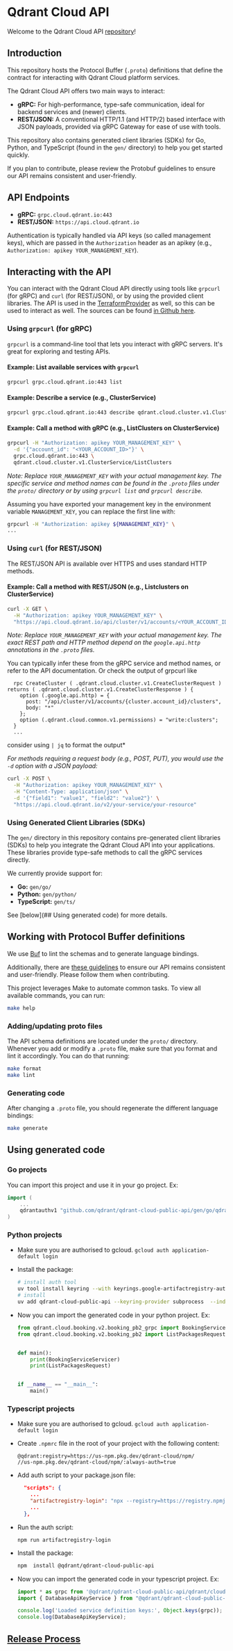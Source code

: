 # Qdrant Cloud API

Welcome to the Qdrant Cloud API [repository](https://github.com/qdrant/qdrant-cloud-public-api)!

## Introduction

This repository hosts the Protocol Buffer (`.proto`) definitions that define the contract for interacting with Qdrant Cloud platform services.

The Qdrant Cloud API offers two main ways to interact:

* **gRPC:** For high-performance, type-safe communication, ideal for backend services and (newer) clients.
* **REST/JSON:** A conventional HTTP/1.1 (and HTTP/2) based interface with JSON payloads, provided via gRPC Gateway for ease of use with tools.

This repository also contains generated client libraries (SDKs) for Go, Python, and TypeScript (found in the `gen/` directory) to help you get started quickly.

If you plan to contribute, please review the Protobuf guidelines to ensure our API remains consistent and user-friendly.

## API Endpoints

* **gRPC:** `grpc.cloud.qdrant.io:443`
* **REST/JSON:** `https://api.cloud.qdrant.io`

Authentication is typically handled via API keys (so called management keys), which are passed in the `Authorization` header as an apikey (e.g., `Authorization: apikey YOUR_MANAGEMENT_KEY`).

## Interacting with the API

You can interact with the Qdrant Cloud API directly using tools like `grpcurl` (for gRPC) and `curl` (for REST/JSON), or by using the provided client libraries.
The API is used in the [TerraformProvider](https://registry.terraform.io/providers/qdrant/qdrant-cloud/latest) as well, so this can be used to interact as well.
The sources can be found [in Github here](https://github.com/qdrant/terraform-provider-qdrant-cloud).

### Using `grpcurl` (for gRPC)

`grpcurl` is a command-line tool that lets you interact with gRPC servers. It's great for exploring and testing APIs.

#### Example: List available services with `grpcurl`

```sh
grpcurl grpc.cloud.qdrant.io:443 list
```

#### Example: Describe a service (e.g., ClusterService)

```sh
grpcurl grpc.cloud.qdrant.io:443 describe qdrant.cloud.cluster.v1.ClusterService
```

#### Example: Call a method with gRPC (e.g., ListClusters on ClusterService)

```sh
grpcurl -H "Authorization: apikey YOUR_MANAGEMENT_KEY" \
  -d '{"account_id": "<YOUR_ACCOUNT_ID>"}' \
  grpc.cloud.qdrant.io:443 \
  qdrant.cloud.cluster.v1.ClusterService/ListClusters   
```

*Note: Replace `YOUR_MANAGEMENT_KEY` with your actual management key. The specific service and method names can be found in the `.proto` files under the `proto/` directory or by using `grpcurl list` and `grpcurl describe`.*

Assuming you have exported your management key in the environment variable `MANAGEMENT_KEY`, you can replace the first line with:

```sh
grpcurl -H "Authorization: apikey ${MANAGEMENT_KEY}" \
...
``` 

### Using `curl` (for REST/JSON)

The REST/JSON API is available over HTTPS and uses standard HTTP methods.

#### Example: Call a method with REST/JSON (e.g., Listclusters on ClusterService)

```sh
curl -X GET \
  -H "Authorization: apikey YOUR_MANAGEMENT_KEY" \
  "https://api.cloud.qdrant.io/api/cluster/v1/accounts/<YOUR_ACCOUNT_ID>/clusters"
```

*Note: Replace `YOUR_MANAGEMENT_KEY` with your actual management key. The exact REST path and HTTP method depend on the `google.api.http` annotations in the `.proto` files.*

You can typically infer these from the gRPC service and method names, or refer to the API documentation. Or check the output of grpcurl like

```
  rpc CreateCluster ( .qdrant.cloud.cluster.v1.CreateClusterRequest ) returns ( .qdrant.cloud.cluster.v1.CreateClusterResponse ) {
    option (.google.api.http) = {
      post: "/api/cluster/v1/accounts/{cluster.account_id}/clusters",
      body: "*"
    };
    option (.qdrant.cloud.common.v1.permissions) = "write:clusters";
  }
  ...
```

consider using `| jq` to format the output*

*For methods requiring a request body (e.g., POST, PUT), you would use the `-d` option with a JSON payload:*

```sh
curl -X POST \
  -H "Authorization: apikey YOUR_MANAGEMENT_KEY" \
  -H "Content-Type: application/json" \
  -d '{"field1": "value1", "field2": "value2"}' \
  "https://api.cloud.qdrant.io/v2/your-service/your-resource"
```

### Using Generated Client Libraries (SDKs)

The `gen/` directory in this repository contains pre-generated client libraries (SDKs) to help you integrate the Qdrant Cloud API into your applications. These libraries provide type-safe methods to call the gRPC services directly.

We currently provide support for:
* **Go:** `gen/go/`
* **Python:** `gen/python/`
* **TypeScript:** `gen/ts/`

See [below](## Using generated code) for more details.


## Working with Protocol Buffer definitions

We use [Buf](https://buf.build/) to lint the schemas and to generate language bindings. 

Additionally, there are [these guidelines](CONTRIBUTING.md#protobuf-guidelines) to ensure our API remains consistent and user-friendly. Please follow them when contributing.

This project leverages Make to automate common tasks. To view all available commands, you can run:

``` sh
make help
```

### Adding/updating proto files

The API schema definitions are located under the `proto/` directory. Whenever you add or modify a `.proto` file, make sure that you format and lint it accordingly. You can do that running:

``` sh
make format
make lint
```

### Generating code

After changing a `.proto` file, you should regenerate the different language bindings:

``` sh
make generate
```

## Using generated code

### Go projects

You can import this project and use it in your go project. Ex:

``` go
import (
    ...
    qdrantauthv1 "github.com/qdrant/qdrant-cloud-public-api/gen/go/qdrant/cloud/auth/v1"
)

```

### Python projects

- Make sure you are authorised to gcloud. `gcloud auth application-default login`

- Install the package:

    ``` sh
    # install auth tool
    uv tool install keyring --with keyrings.google-artifactregistry-auth --force
    # install
    uv add qdrant-cloud-public-api --keyring-provider subprocess  --index https://oauth2accesstoken@us-python.pkg.dev/qdrant-cloud/python/simple
    ```


- Now you can import the generated code in your python project. Ex:

    ```python
    from qdrant.cloud.booking.v2.booking_pb2_grpc import BookingServiceServicer
    from qdrant.cloud.booking.v2.booking_pb2 import ListPackagesRequest
    
    
    def main():
        print(BookingServiceServicer)
        print(ListPackagesRequest)
    
    
    if __name__ == "__main__":
        main()
    ```


### Typescript projects

- Make sure you are authorised to gcloud. `gcloud auth application-default login`
- Create `.npmrc` file in the root of your project with the following content:

    ```text
    @qdrant:registry=https://us-npm.pkg.dev/qdrant-cloud/npm/
    //us-npm.pkg.dev/qdrant-cloud/npm/:always-auth=true
    ```

- Add auth script to your package.json file:

    ```json
      "scripts": {
        ...
        "artifactregistry-login": "npx --registry=https://registry.npmjs.org google-artifactregistry-auth"
        ...
      },
    ```

- Run the auth script:

    ```shell
    npm run artifactregistry-login
    ```

- Install the package:
    ``` sh
    npm  install @qdrant/qdrant-cloud-public-api
    ```

- Now you can import the generated code in your typescript project. Ex:

  ```typescript
  import * as grpc from '@qdrant/qdrant-cloud-public-api/qdrant/cloud/cluster/v1/cluster_pb.js';
  import { DatabaseApiKeyService } from "@qdrant/qdrant-cloud-public-api/qdrant/cloud/cluster/auth/v1/database_api_key_pb.js";
  
  console.log('Loaded service definition keys:', Object.keys(grpc));
  console.log(DatabaseApiKeyService);
  ```

## [Release Process](docs/release.md)